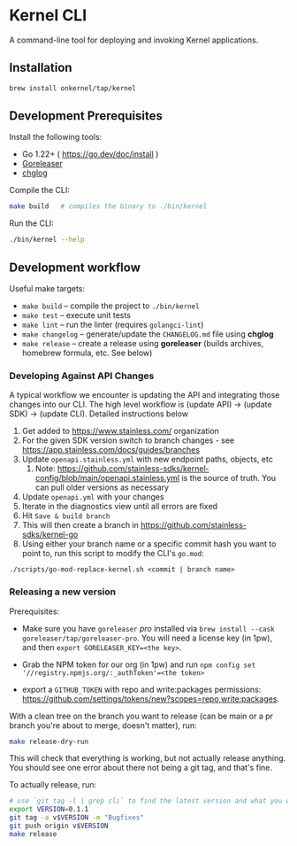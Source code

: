 # Kernel CLI

A command-line tool for deploying and invoking Kernel applications.

## Installation

```bash
brew install onkernel/tap/kernel
```

## Development Prerequisites

Install the following tools:

- Go 1.22+ ( https://go.dev/doc/install )
- [Goreleaser](https://goreleaser.com/install/)
- [chglog](https://github.com/goreleaser/chglog)

Compile the CLI:

```bash
make build   # compiles the binary to ./bin/kernel
```

Run the CLI:

```bash
./bin/kernel --help
```

## Development workflow

Useful make targets:

- `make build` – compile the project to `./bin/kernel`
- `make test` – execute unit tests
- `make lint` – run the linter (requires `golangci-lint`)
- `make changelog` – generate/update the `CHANGELOG.md` file using **chglog**
- `make release` – create a release using **goreleaser** (builds archives, homebrew formula, etc. See below)

### Developing Against API Changes

A typical workflow we encounter is updating the API and integrating those changes into our CLI. The high level workflow is (update API) -> (update SDK) -> (update CLI). Detailed instructions below

1. Get added to https://www.stainless.com/ organization
1. For the given SDK version switch to branch changes - see https://app.stainless.com/docs/guides/branches
1. Update `openapi.stainless.yml` with new endpoint paths, objects, etc
   1. Note: https://github.com/stainless-sdks/kernel-config/blob/main/openapi.stainless.yml is the source of truth. You can pull older versions as necessary
1. Update `openapi.yml` with your changes
1. Iterate in the diagnostics view until all errors are fixed
1. Hit `Save & build branch`
1. This will then create a branch in https://github.com/stainless-sdks/kernel-go
1. Using either your branch name or a specific commit hash you want to point to, run this script to modify the CLI's `go.mod`:

```
./scripts/go-mod-replace-kernel.sh <commit | branch name>
```

### Releasing a new version

Prerequisites:

- Make sure you have `goreleaser` _pro_ installed via `brew install --cask goreleaser/tap/goreleaser-pro`. You will need a license key (in 1pw), and then `export GORELEASER_KEY=<the key>`.

- Grab the NPM token for our org (in 1pw) and run `npm config set '//registry.npmjs.org/:_authToken'=<the token>`

- export a `GITHUB_TOKEN` with repo and write:packages permissions: https://github.com/settings/tokens/new?scopes=repo,write:packages.

With a clean tree on the branch you want to release (can be main or a pr branch you're about to merge, doesn't matter), run:

```bash
make release-dry-run
```

This will check that everything is working, but not actually release anything.
You should see one error about there not being a git tag, and that's fine.

To actually release, run:

```bash
# use `git tag -l | grep cli` to find the latest version and what you want to bump it to
export VERSION=0.1.1
git tag -a v$VERSION -m "Bugfixes"
git push origin v$VERSION
make release
```
